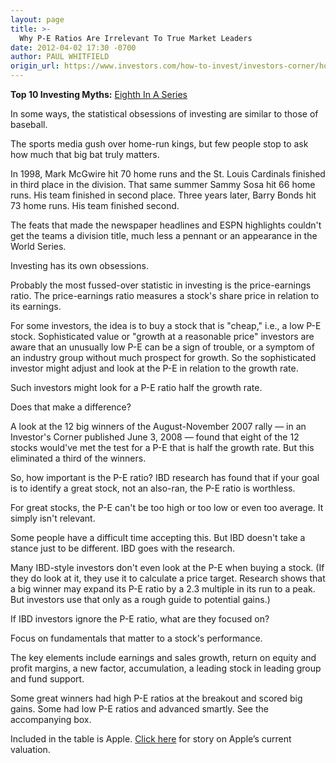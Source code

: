 ```yaml
---
layout: page
title: >-
  Why P-E Ratios Are Irrelevant To True Market Leaders
date: 2012-04-02 17:30 -0700
author: PAUL WHITFIELD
origin_url: https://www.investors.com/how-to-invest/investors-corner/how-important-is-pe-ratio/
---
```


**Top 10 Investing Myths:** [Eighth In A Series](http://news.investors.com/specialreport/604007/201203141812/top-10-investing-myths.aspx)

In some ways, the statistical obsessions of investing are similar to those of baseball.

The sports media gush over home-run kings, but few people stop to ask how much that big bat truly matters.

In 1998, Mark McGwire hit 70 home runs and the St. Louis Cardinals finished in third place in the division. That same summer Sammy Sosa hit 66 home runs. His team finished in second place. Three years later, Barry Bonds hit 73 home runs. His team finished second.

The feats that made the newspaper headlines and ESPN highlights couldn't get the teams a division title, much less a pennant or an appearance in the World Series.

Investing has its own obsessions.

Probably the most fussed-over statistic in investing is the price-earnings ratio. The price-earnings ratio measures a stock's share price in relation to its earnings.

For some investors, the idea is to buy a stock that is "cheap," i.e., a low P-E stock. Sophisticated value or "growth at a reasonable price" investors are aware that an unusually low P-E can be a sign of trouble, or a symptom of an industry group without much prospect for growth. So the sophisticated investor might adjust and look at the P-E in relation to the growth rate.

Such investors might look for a P-E ratio half the growth rate.

Does that make a difference?

A look at the 12 big winners of the August-November 2007 rally — in an Investor's Corner published June 3, 2008 — found that eight of the 12 stocks would've met the test for a P-E that is half the growth rate. But this eliminated a third of the winners.

So, how important is the P-E ratio? IBD research has found that if your goal is to identify a great stock, not an also-ran, the P-E ratio is worthless.

For great stocks, the P-E can't be too high or too low or even too average. It simply isn't relevant.

Some people have a difficult time accepting this. But IBD doesn't take a stance just to be different. IBD goes with the research.

Many IBD-style investors don't even look at the P-E when buying a stock. (If they do look at it, they use it to calculate a price target. Research shows that a big winner may expand its P-E ratio by a 2.3 multiple in its run to a peak. But investors use that only as a rough guide to potential gains.)

If IBD investors ignore the P-E ratio, what are they focused on?

Focus on fundamentals that matter to a stock's performance.

The key elements include earnings and sales growth, return on equity and profit margins, a new factor, accumulation, a leading stock in leading group and fund support.

Some great winners had high P-E ratios at the breakout and scored big gains. Some had low P-E ratios and advanced smartly. See the accompanying box.

Included in the table is Apple. [Click here](http://news.investors.com/article/606323/201203310802/apple-pe-ratio-below-some-dj-30.htm?src=HPLNews) for story on Apple’s current valuation.
